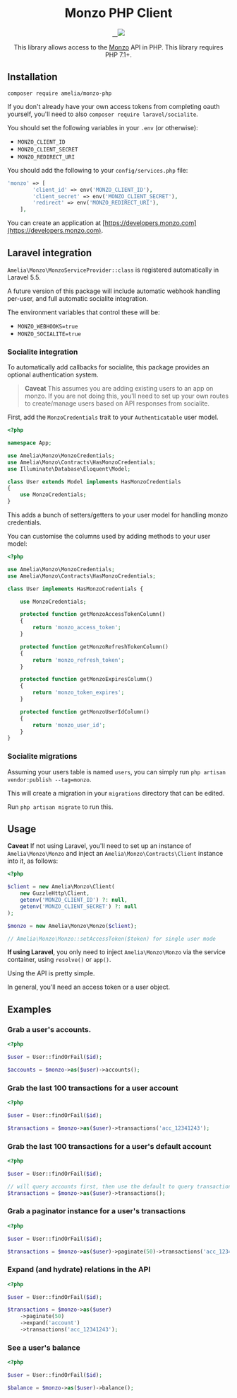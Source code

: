 <h1 align="center">Monzo PHP Client</h1>
<p align="center">
<a href="https://travis-ci.org/ameliaikeda/monzo-php">
    <img src="https://travis-ci.org/ameliaikeda/monzo-php.svg?branch=master" alt="">
</a>
<a href="https://scrutinizer-ci.com/g/ameliaikeda/monzo-php/?branch=master">
    <img src="https://scrutinizer-ci.com/g/ameliaikeda/monzo-php/badges/quality-score.png?b=master" alt="">
</a>
<a href="https://styleci.io/repos/82849326">
    <img src="https://styleci.io/repos/82849326/shield?branch=master" alt="">
</a>
<a href="https://codeclimate.com/github/ameliaikeda/monzo-php/maintainability">
    <img src="https://api.codeclimate.com/v1/badges/576fcd402d7bfbe7c043/maintainability">
</a>
</p>
<p align="center">This library allows access to the <a href="https://monzo.com">Monzo</a> API in PHP. This library requires PHP 7.1+.</p>

## Installation

```
composer require amelia/monzo-php
```

If you don't already have your own access tokens from completing oauth yourself, you'll need to also `composer require laravel/socialite`.

You should set the following variables in your `.env` (or otherwise):

- `MONZO_CLIENT_ID`
- `MONZO_CLIENT_SECRET`
- `MONZO_REDIRECT_URI`

You should add the following to your `config/services.php` file:

```php
'monzo' => [
        'client_id' => env('MONZO_CLIENT_ID'),
        'client_secret' => env('MONZO_CLIENT_SECRET'),
        'redirect' => env('MONZO_REDIRECT_URI'),
    ],
```

You can create an application at [https://developers.monzo.com](https://developers.monzo.com).

## Laravel integration

`Amelia\Monzo\MonzoServiceProvider::class` is registered automatically in Laravel 5.5.

A future version of this package will include automatic webhook handling per-user, and full automatic socialite integration.

The environment variables that control these will be:

- `MONZO_WEBHOOKS=true`
- `MONZO_SOCIALITE=true`

### Socialite integration

To automatically add callbacks for socialite, this package provides an optional authentication system.

> **Caveat**
> This assumes you are adding existing users to an app on monzo.
> If you are not doing this, you'll need to set up your own routes to create/manage users based on API responses from socialite.

First, add the `MonzoCredentials` trait to your `Authenticatable` user model.

```php
<?php

namespace App;

use Amelia\Monzo\MonzoCredentials;
use Amelia\Monzo\Contracts\HasMonzoCredentials;
use Illuminate\Database\Eloquent\Model;

class User extends Model implements HasMonzoCredentials
{
    use MonzoCredentials;
}
```

This adds a bunch of setters/getters to your user model for handling monzo credentials.

You can customise the columns used by adding methods to your user model:

```php
<?php

use Amelia\Monzo\MonzoCredentials;
use Amelia\Monzo\Contracts\HasMonzoCredentials;

class User implements HasMonzoCredentials {

    use MonzoCredentials;

    protected function getMonzoAccessTokenColumn()
    {
        return 'monzo_access_token';
    }

    protected function getMonzoRefreshTokenColumn()
    {
        return 'monzo_refresh_token';
    }

    protected function getMonzoExpiresColumn()
    {
        return 'monzo_token_expires';
    }

    protected function getMonzoUserIdColumn()
    {
        return 'monzo_user_id';
    }
}
```

### Socialite migrations

Assuming your users table is named `users`, you can simply run `php artisan vendor:publish --tag=monzo`.

This will create a migration in your `migrations` directory that can be edited.

Run `php artisan migrate` to run this.

## Usage

**Caveat**
If not using Laravel, you'll need to set up an instance of `Amelia\Monzo\Monzo` and inject an `Amelia\Monzo\Contracts\Client` instance into it, as follows:

```php
<?php

$client = new Amelia\Monzo\Client(
    new GuzzleHttp\Client,
    getenv('MONZO_CLIENT_ID') ?: null,
    getenv('MONZO_CLIENT_SECRET') ?: null
);

$monzo = new Amelia\Monzo\Monzo($client);

// Amelia\Monzo\Monzo::setAccessToken($token) for single user mode
```

**If using Laravel**, you only need to inject `Amelia\Monzo\Monzo` via the service container, using `resolve()` or `app()`.

Using the API is pretty simple.

In general, you'll need an access token or a user object.

## Examples

### Grab a user's accounts.

```php
<?php

$user = User::findOrFail($id);

$accounts = $monzo->as($user)->accounts();
```

### Grab the last 100 transactions for a user account

```php
<?php

$user = User::findOrFail($id);

$transactions = $monzo->as($user)->transactions('acc_12341243');
```

### Grab the last 100 transactions for a user's default account

```php
<?php

$user = User::findOrFail($id);

// will query accounts first, then use the default to query transactions.
$transactions = $monzo->as($user)->transactions();
```

### Grab a paginator instance for a user's transactions

```php
<?php

$user = User::findOrFail($id);

$transactions = $monzo->as($user)->paginate(50)->transactions('acc_12341243');
```

### Expand (and hydrate) relations in the API

```php
<?php

$user = User::findOrFail($id);

$transactions = $monzo->as($user)
    ->paginate(50)
    ->expand('account')
    ->transactions('acc_12341243');
```

### See a user's balance

```php
<?php

$user = User::findOrFail($id);

$balance = $monzo->as($user)->balance();
```
